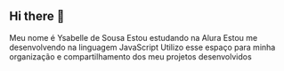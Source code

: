 ## Hi there 👋
Meu nome é Ysabelle de  Sousa
Estou estudando na Alura
Estou me desenvolvendo na linguagem JavaScript
Utilizo esse espaço para minha organização e compartilhamento dos meu projetos desenvolvidos

